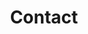 ---
category: "Contact"
title: "Contact"
background:
    - image:
        featuredImage: "../images/carousel/DSC04350.JPG"
---